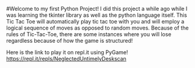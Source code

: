 #Welcome to my first Python Project!
I did this project a while ago while I was learning the tkinter library as well as the python language itself.
This Tic Tac Toe will automatically play tic tac toe with you and will employ a logical sequence of moves as opposed to random moves.
Because of the rules of Tic-Tac-Toe, there are some instances where you will lose regardless because of how the game is structured!

Here is the link to play it on repl.it using PyGame!
https://repl.it/repls/NeglectedUntimelyDeskscan